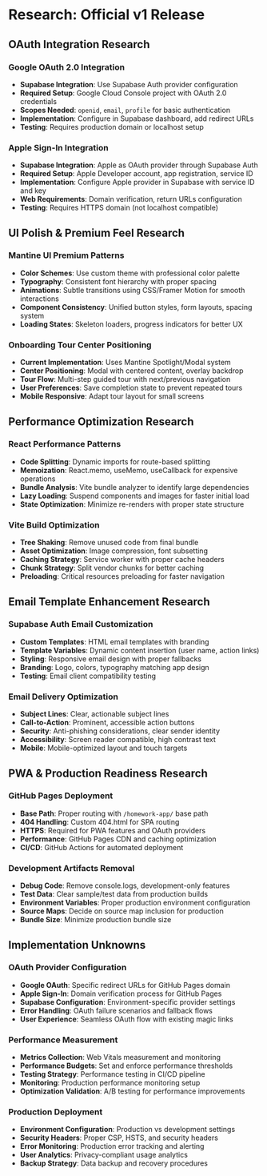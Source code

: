 # Research: Official v1 Release

## OAuth Integration Research

### Google OAuth 2.0 Integration
- **Supabase Integration**: Use Supabase Auth provider configuration
- **Required Setup**: Google Cloud Console project with OAuth 2.0 credentials
- **Scopes Needed**: `openid`, `email`, `profile` for basic authentication
- **Implementation**: Configure in Supabase dashboard, add redirect URLs
- **Testing**: Requires production domain or localhost setup

### Apple Sign-In Integration  
- **Supabase Integration**: Apple as OAuth provider through Supabase Auth
- **Required Setup**: Apple Developer account, app registration, service ID
- **Implementation**: Configure Apple provider in Supabase with service ID and key
- **Web Requirements**: Domain verification, return URLs configuration
- **Testing**: Requires HTTPS domain (not localhost compatible)

## UI Polish & Premium Feel Research

### Mantine UI Premium Patterns
- **Color Schemes**: Use custom theme with professional color palette
- **Typography**: Consistent font hierarchy with proper spacing
- **Animations**: Subtle transitions using CSS/Framer Motion for smooth interactions
- **Component Consistency**: Unified button styles, form layouts, spacing system
- **Loading States**: Skeleton loaders, progress indicators for better UX

### Onboarding Tour Center Positioning
- **Current Implementation**: Uses Mantine Spotlight/Modal system
- **Center Positioning**: Modal with centered content, overlay backdrop
- **Tour Flow**: Multi-step guided tour with next/previous navigation
- **User Preferences**: Save completion state to prevent repeated tours
- **Mobile Responsive**: Adapt tour layout for small screens

## Performance Optimization Research

### React Performance Patterns
- **Code Splitting**: Dynamic imports for route-based splitting
- **Memoization**: React.memo, useMemo, useCallback for expensive operations
- **Bundle Analysis**: Vite bundle analyzer to identify large dependencies
- **Lazy Loading**: Suspend components and images for faster initial load
- **State Optimization**: Minimize re-renders with proper state structure

### Vite Build Optimization
- **Tree Shaking**: Remove unused code from final bundle
- **Asset Optimization**: Image compression, font subsetting
- **Caching Strategy**: Service worker with proper cache headers
- **Chunk Strategy**: Split vendor chunks for better caching
- **Preloading**: Critical resources preloading for faster navigation

## Email Template Enhancement Research

### Supabase Auth Email Customization
- **Custom Templates**: HTML email templates with branding
- **Template Variables**: Dynamic content insertion (user name, action links)
- **Styling**: Responsive email design with proper fallbacks
- **Branding**: Logo, colors, typography matching app design
- **Testing**: Email client compatibility testing

### Email Delivery Optimization
- **Subject Lines**: Clear, actionable subject lines
- **Call-to-Action**: Prominent, accessible action buttons
- **Security**: Anti-phishing considerations, clear sender identity
- **Accessibility**: Screen reader compatible, high contrast text
- **Mobile**: Mobile-optimized layout and touch targets

## PWA & Production Readiness Research

### GitHub Pages Deployment
- **Base Path**: Proper routing with `/homework-app/` base path
- **404 Handling**: Custom 404.html for SPA routing
- **HTTPS**: Required for PWA features and OAuth providers
- **Performance**: GitHub Pages CDN and caching optimization
- **CI/CD**: GitHub Actions for automated deployment

### Development Artifacts Removal
- **Debug Code**: Remove console.logs, development-only features
- **Test Data**: Clear sample/test data from production builds
- **Environment Variables**: Proper production environment configuration
- **Source Maps**: Decide on source map inclusion for production
- **Bundle Size**: Minimize production bundle size

## Implementation Unknowns

### OAuth Provider Configuration
- **Google OAuth**: Specific redirect URLs for GitHub Pages domain
- **Apple Sign-In**: Domain verification process for GitHub Pages
- **Supabase Configuration**: Environment-specific provider settings
- **Error Handling**: OAuth failure scenarios and fallback flows
- **User Experience**: Seamless OAuth flow with existing magic links

### Performance Measurement
- **Metrics Collection**: Web Vitals measurement and monitoring
- **Performance Budgets**: Set and enforce performance thresholds
- **Testing Strategy**: Performance testing in CI/CD pipeline
- **Monitoring**: Production performance monitoring setup
- **Optimization Validation**: A/B testing for performance improvements

### Production Deployment
- **Environment Configuration**: Production vs development settings
- **Security Headers**: Proper CSP, HSTS, and security headers
- **Error Monitoring**: Production error tracking and alerting
- **User Analytics**: Privacy-compliant usage analytics
- **Backup Strategy**: Data backup and recovery procedures